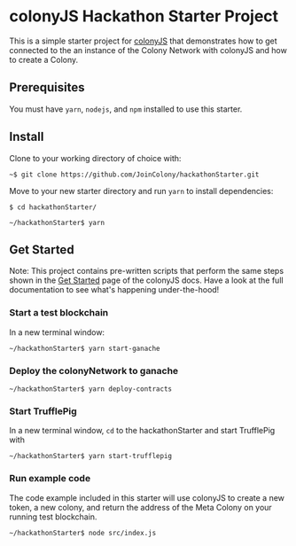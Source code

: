 # colonyJS Hackathon Starter Project

This is a simple starter project for [colonyJS](https://github.com/JoinColony/colonyJS) that demonstrates how to get connected to the an instance of the Colony Network with colonyJS and how to create a Colony.

## Prerequisites
You must have `yarn`, `nodejs`, and `npm` installed to use this starter.

## Install
Clone to your working directory of choice with:
```
~$ git clone https://github.com/JoinColony/hackathonStarter.git
```

Move to your new starter directory and run `yarn` to install dependencies:
```
$ cd hackathonStarter/

~/hackathonStarter$ yarn
```

## Get Started
Note: This project contains pre-written scripts that perform the same steps shown in the [Get Started](https://joincolony.github.io/colonyjs/docs-get-started/) page of the colonyJS docs. Have a look at the full documentation to see what's happening under-the-hood!

### Start a test blockchain
In a new terminal window:
```
~/hackathonStarter$ yarn start-ganache
```

### Deploy the colonyNetwork to ganache
```
~/hackathonStarter$ yarn deploy-contracts
```

### Start TrufflePig
In a new terminal window, `cd` to the hackathonStarter and start TrufflePig with
```
~/hackathonStarter$ yarn start-trufflepig
```

### Run example code
The code example included in this starter will use colonyJS to create a new token, a new colony, and return the address of the Meta Colony on your running test blockchain.
```
~/hackathonStarter$ node src/index.js
```
